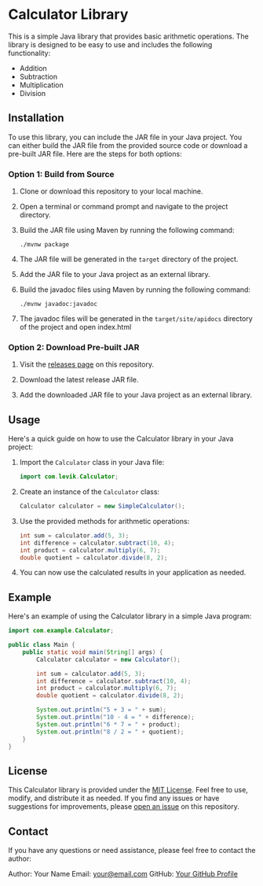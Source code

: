 # Calculator Library

This is a simple Java library that provides basic arithmetic operations. The library is designed to be easy to use and includes the following functionality:

- Addition
- Subtraction
- Multiplication
- Division

## Installation

To use this library, you can include the JAR file in your Java project. You can either build the JAR file from the provided source code or download a pre-built JAR file. Here are the steps for both options:

### Option 1: Build from Source

1. Clone or download this repository to your local machine.

2. Open a terminal or command prompt and navigate to the project directory.

3. Build the JAR file using Maven by running the following command:

   ```
   ./mvnw package
   ```

4. The JAR file will be generated in the `target` directory of the project.

5. Add the JAR file to your Java project as an external library.
6. Build the javadoc files using Maven by running the following command:

   ```
   ./mvnw javadoc:javadoc
   ```
7. The javadoc files will be generated in the `target/site/apidocs` directory of the project and open index.html

### Option 2: Download Pre-built JAR

1. Visit the [releases page](link-to-releases) on this repository.

2. Download the latest release JAR file.

3. Add the downloaded JAR file to your Java project as an external library.

## Usage

Here's a quick guide on how to use the Calculator library in your Java project:

1. Import the `Calculator` class in your Java file:

   ```java
   import com.levik.Calculator;
   ```

2. Create an instance of the `Calculator` class:

   ```java
   Calculator calculator = new SimpleCalculator();
   ```

3. Use the provided methods for arithmetic operations:

   ```java
   int sum = calculator.add(5, 3);
   int difference = calculator.subtract(10, 4);
   int product = calculator.multiply(6, 7);
   double quotient = calculator.divide(8, 2);
   ```

4. You can now use the calculated results in your application as needed.

## Example

Here's an example of using the Calculator library in a simple Java program:

```java
import com.example.Calculator;

public class Main {
    public static void main(String[] args) {
        Calculator calculator = new Calculator();

        int sum = calculator.add(5, 3);
        int difference = calculator.subtract(10, 4);
        int product = calculator.multiply(6, 7);
        double quotient = calculator.divide(8, 2);

        System.out.println("5 + 3 = " + sum);
        System.out.println("10 - 4 = " + difference);
        System.out.println("6 * 7 = " + product);
        System.out.println("8 / 2 = " + quotient);
    }
}
```

## License

This Calculator library is provided under the [MIT License](LICENSE). Feel free to use, modify, and distribute it as needed. If you find any issues or have suggestions for improvements, please [open an issue](link-to-issues) on this repository.

## Contact

If you have any questions or need assistance, please feel free to contact the author:

Author: Your Name
Email: your@email.com
GitHub: [Your GitHub Profile](link-to-your-github)

